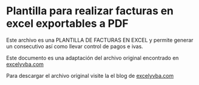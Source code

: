 # Plantilla para realizar facturas en excel exportables a PDF

Este archivo es una PLANTILLA DE FACTURAS EN EXCEL y permite generar un consecutivo así como llevar control de pagos e ivas. 

Este documento es una adaptación del archivo original encontrado en [excelyvba.com](https://excelyvba.com/)

Para descargar el archivo original visite la el blog de [excelyvba.com](https://excelyvba.com/plantilla-de-factura-para-autonomos/)
